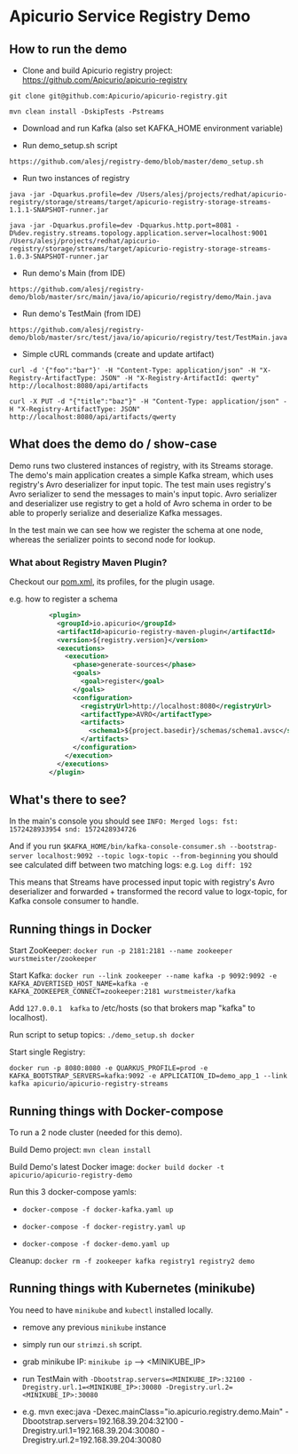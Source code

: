 # Apicurio Service Registry Demo

## How to run the demo

* Clone and build Apicurio registry project: https://github.com/Apicurio/apicurio-registry

`git clone git@github.com:Apicurio/apicurio-registry.git`

`mvn clean install -DskipTests -Pstreams`

* Download and run Kafka (also set KAFKA_HOME environment variable)

* Run demo_setup.sh script

`https://github.com/alesj/registry-demo/blob/master/demo_setup.sh`

* Run two instances of registry

`java -jar -Dquarkus.profile=dev /Users/alesj/projects/redhat/apicurio-registry/storage/streams/target/apicurio-registry-storage-streams-1.1.1-SNAPSHOT-runner.jar`

`java -jar -Dquarkus.profile=dev -Dquarkus.http.port=8081 -D%dev.registry.streams.topology.application.server=localhost:9001 /Users/alesj/projects/redhat/apicurio-registry/storage/streams/target/apicurio-registry-storage-streams-1.0.3-SNAPSHOT-runner.jar`

* Run demo's Main (from IDE)

`https://github.com/alesj/registry-demo/blob/master/src/main/java/io/apicurio/registry/demo/Main.java`

* Run demo's TestMain (from IDE)

`https://github.com/alesj/registry-demo/blob/master/src/test/java/io/apicurio/registry/test/TestMain.java`

* Simple cURL commands (create and update artifact)

`curl -d '{"foo":"bar"}' -H "Content-Type: application/json" -H "X-Registry-ArtifactType: JSON" -H "X-Registry-ArtifactId: qwerty" http://localhost:8080/api/artifacts`

`curl -X PUT -d "{"title":"baz"}" -H "Content-Type: application/json" -H "X-Registry-ArtifactType: JSON" http://localhost:8080/api/artifacts/qwerty`

## What does the demo do / show-case

Demo runs two clustered instances of registry, with its Streams storage. 
The demo's main application creates a simple Kafka stream, which uses registry's Avro deserializer for input topic.
The test main uses registry's Avro serializer to send the messages to main's input topic.
Avro serializer and deserializer use registry to get a hold of Avro schema in order to be able to properly serialize and deserialize Kafka messages. 

In the test main we can see how we register the schema at one node, 
whereas the serializer points to second node for lookup.

### What about Registry Maven Plugin?

Checkout our [pom.xml](https://github.com/Apicurio/apicurio-registry-demo/blob/master/pom.xml), its profiles, for the plugin usage.

e.g. how to register a schema

```xml
          <plugin>
            <groupId>io.apicurio</groupId>
            <artifactId>apicurio-registry-maven-plugin</artifactId>
            <version>${registry.version}</version>
            <executions>
              <execution>
                <phase>generate-sources</phase>
                <goals>
                  <goal>register</goal>
                </goals>
                <configuration>
                  <registryUrl>http://localhost:8080</registryUrl>
                  <artifactType>AVRO</artifactType>
                  <artifacts>
                    <schema1>${project.basedir}/schemas/schema1.avsc</schema1>
                  </artifacts>
                </configuration>
              </execution>
            </executions>
          </plugin>
```

## What's there to see?

In the main's console you should see `INFO: Merged logs: fst: 1572428933954 snd: 1572428934726`

And if you run `$KAFKA_HOME/bin/kafka-console-consumer.sh --bootstrap-server localhost:9092 --topic logx-topic --from-beginning`
you should see calculated diff between two matching logs: e.g. `Log diff: 192`

This means that Streams have processed input topic with registry's Avro deserializer and forwarded + transformed the record value to logx-topic, for Kafka console consumer to handle.

## Running things in Docker

Start ZooKeeper: `docker run -p 2181:2181 --name zookeeper wurstmeister/zookeeper`

Start Kafka: `docker run --link zookeeper --name kafka -p 9092:9092 -e KAFKA_ADVERTISED_HOST_NAME=kafka -e KAFKA_ZOOKEEPER_CONNECT=zookeeper:2181 wurstmeister/kafka`

Add `127.0.0.1  kafka` to /etc/hosts (so that brokers map "kafka" to localhost).

Run script to setup topics: `./demo_setup.sh docker`

Start single Registry: 

`docker run -p 8080:8080 -e QUARKUS_PROFILE=prod -e KAFKA_BOOTSTRAP_SERVERS=kafka:9092 -e APPLICATION_ID=demo_app_1 --link kafka apicurio/apicurio-registry-streams`

## Running things with Docker-compose

To run a 2 node cluster (needed for this demo).

Build Demo project: `mvn clean install`

Build Demo's latest Docker image: `docker build docker -t apicurio/apicurio-registry-demo` 

Run this 3 docker-compose yamls:

* `docker-compose -f docker-kafka.yaml up`

* `docker-compose -f docker-registry.yaml up`

* `docker-compose -f docker-demo.yaml up`

Cleanup: `docker rm -f zookeeper kafka registry1 registry2 demo`

## Running things with Kubernetes (minikube)

You need to have `minikube` and `kubectl` installed locally. 

* remove any previous `minikube` instance

* simply run our `strimzi.sh` script.

* grab minikube IP: `minikube ip` --> <MINIKUBE_IP>

* run TestMain with `-Dbootstrap.servers=<MINIKUBE_IP>:32100 -Dregistry.url.1=<MINIKUBE_IP>:30080 -Dregistry.url.2=<MINIKUBE_IP>:30080`
* e.g. mvn exec:java -Dexec.mainClass="io.apicurio.registry.demo.Main" -Dbootstrap.servers=192.168.39.204:32100 -Dregistry.url.1=192.168.39.204:30080 -Dregistry.url.2=192.168.39.204:30080
